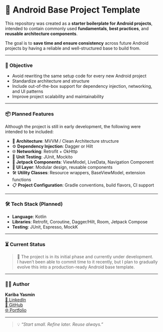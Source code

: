 # 🧱 Android Base Project Template

This repository was created as a **starter boilerplate for Android projects**, intended to contain commonly used **fundamentals**, **best practices**, and **reusable architecture components**.

The goal is to **save time and ensure consistency** across future Android projects by having a reliable and well-structured base to build from.

---

### 🎯 Objective

- Avoid rewriting the same setup code for every new Android project  
- Standardize architecture and structure  
- Include out-of-the-box support for dependency injection, networking, and UI patterns  
- Improve project scalability and maintainability  

---

### 📦 Planned Features

Although the project is still in early development, the following were intended to be included:

- 📐 **Architecture**: MVVM / Clean Architecture structure  
- ⚙️ **Dependency Injection**: Dagger or Hilt  
- 🌐 **Networking**: Retrofit + OkHttp  
- 🧪 **Unit Testing**: JUnit, Mockito  
- 🧩 **Jetpack Components**: ViewModel, LiveData, Navigation Component  
- 🎨 **UI Layer**: Modular design, reusable components  
- 🛠️ **Utility Classes**: Resource wrappers, BaseViewModel, extension functions  
- 📋 **Project Configuration**: Gradle conventions, build flavors, CI support

---

### 🛠️ Tech Stack (Planned)

- **Language**: Kotlin   
- **Libraries**: Retrofit, Coroutine, Dagger/Hilt, Room, Jetpack Compose 
- **Testing**: JUnit, Espresso, MockK

---

### ⏳ Current Status

> 🧪 The project is in its initial phase and currently under development.  
I haven’t been able to commit time to it recently, but I plan to gradually evolve this into a production-ready Android base template.

---

### 🙋‍♀️ Author

**Kariba Yasmin**  
[🔗 LinkedIn](https://www.linkedin.com/in/kariba-yasmin-cse/)  
[🐙 GitHub](https://github.com/Karibayasmin)  
[🌐 Portfolio](https://karibayasmin.github.io)

---

> 💡 *“Start small. Refine later. Reuse always.”*


